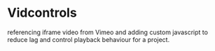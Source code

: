 # Vidcontrols
referencing iframe video from Vimeo and adding custom javascript to reduce lag and control playback behaviour for a project.
